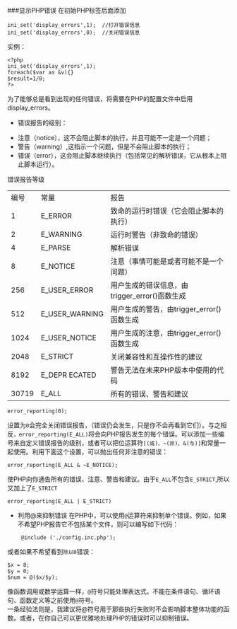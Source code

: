 ###显示PHP错误
在初始PHP标签后面添加

  	ini_set('display_errors',1);  //打开错误信息
	ini_set('display_errors',0);  //关闭错误信息

实例：

	<?php
	ini_set('display_errors',1);
	foreach($var as &v){}
	$result=1/0;
	?>

为了能够总是看到出现的任何错误，将需要在PHP的配置文件中启用display_errors。

* 错误报告的级别：
 - 注意（notice），这不会阻止脚本的执行，并且可能不一定是一个问题；
 - 警告（warning）,这指示一个问题，但是不会阻止脚本的执行；
 - 错误（error），这会阻止脚本继续执行（包括常见的解析错误，它从根本上阻止脚本运行）。

错误报告等级
<table>
<tr><td>编号</td><td>常量</td><td>报告</td></tr>
<tr><td>1</td><td>E_ERROR</td><td>致命的运行时错误（它会阻止脚本的执行）</td></tr>
<tr><td>2</td><td>E_WARNING</td><td>运行时警告（非致命的错误）</td></tr>
<tr><td>4</td><td>E_PARSE</td><td>解析错误</td></tr>
<tr><td>8</td><td>E_NOTICE</td><td>注意（事情可能是或者可能不是一个问题）</td></tr>
<tr><td>256</td><td>E_USER_ERROR</td><td>用户生成的错误信息，由trigger_error()函数生成</td></tr>
<tr><td>512</td><td>E_USER_WARNING</td><td>用户生成的警告，由trigger_error()函数生成</td></tr>
<tr><td>1024</td><td>E_USER_NOTICE</td><td>用户生成的注意，由trigger_error()函数生成</td></tr>
<tr><td>2048</td><td>E_STRICT</td><td>关闭兼容性和互操作性的建议</td></tr>
<tr><td>8192</td><td>E_DEPR ECATED</td><td>警告无法在未来PHP版本中使用的代码</td></tr>
<tr><td>30719</td><td>E_ALL</td><td>所有的错误、警告和建议</td></tr>
</table>

	error_reporting(0);

设置为`0`会完全关闭错误报告，（错误仍会发生，只是你不会再看到它们）。与之相反`，error_reporting(E_ALL)`将会向PHP报告发生的每个错误。可以添加一些编号来自定义错误报告的级别，或者可以把位运算符`[(或)、~(非)、&(与)]`和常量一起使用。利用下面这个设置，可以抛出任何非注意的错误：

	error_reporting(E_ALL & ~E_NOTICE);

使PHP向你通告所有的错误、注意、警告和建议。由于`E_ALL`不包含`E_STRICT`,所以又加上了`E_STRICT`

	error_reporting(E_ALL | E_STRICT)

 - 利用@来抑制错误
在PHP中，可以使用`@`运算符来抑制单个错误。例如，如果不希望PHP报告它不包括某个文件，则可以编写如下代码：

		@include ('./config.inc.php');

或者如果不希望看到`除以0`错误：

	$x = 8;
	$y = 0;
	$num = @($x/$y);

像函数调用或数学运算一样，`@`符号只能处理表达式。不能在条件语句、循环语句、函数定义等之前使用`@`符号。       
一条经验法则是，我建议将@符号用于那些执行失败时不会影响脚本整体功能的函数。或者，在你自己可以更优雅地处理PHP的错误时可以抑制错误。
